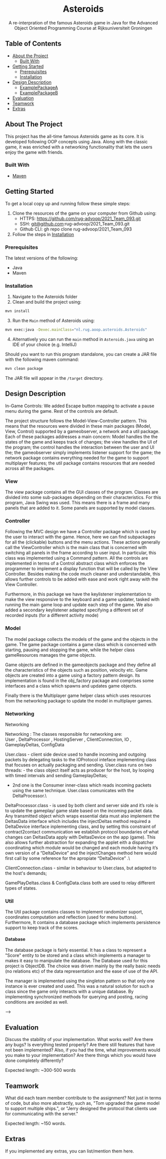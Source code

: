 <br />
<p align="center">
  <h1 align="center">Asteroids</h1>

  <p align="center">
  A re-interpration of the famous Asteroids game in Java for the Advanced Object
  Oriented Programming Course at Rijksuniversiteit Groningen
  </p>
</p>

## Table of Contents

* [About the Project](#about-the-project)
  * [Built With](#built-with)
* [Getting Started](#getting-started)
  * [Prerequisites](#prerequisites)
  * [Installation](#installation)
* [Design Description](#design-description)
  * [ExamplePackageA](#examplepackagea)
  * [ExamplePackageB](#examplepackageb)
* [Evaluation](#evaluation)
* [Teamwork](#teamwork)
* [Extras](#extras)

## About The Project

<!-- Add short description about the project here -->
This project has the all-time famous Asteroids game as its core. It is developed
following OOP concepts using Java. Along with the classic game, it was enriched
with a networking functionality that lets the users enjoy the game with friends.

### Built With

* [Maven](https://maven.apache.org/)

## Getting Started

To get a local copy up and running follow these simple steps:

1. Clone the resources of the game on your computer from Github using:
   * HTTPS: https://github.com/rug-advoop/2021_Team_093.git
   * SSH: git@github.com:rug-advoop/2021_Team_093.git
   * Github CLI: gh repo clone rug-advoop/2021_Team_093
1. Follow the steps in [Installation](#installation) 

### Prerequisites

The latest versions of the following:

* Java
* Maven 

### Installation

1. Navigate to the Asteroids folder
2. Clean and build the project using:
```sh
mvn install
```
3. Run the `Main` method of Asteroids using:
```sh
mvn exec:java -Dexec.mainClass="nl.rug.aoop.asteroids.Asteroids"
```
4. Alternatively you can run the `main` method in `Asteroids.java` using an IDE of your choice (e.g. IntelliJ)

Should you want to run this program standalone, you can create a JAR file with the following maven command:

```sh
mvn clean package
```
The JAR file will appear in the `/target` directory.

## Design Description

<!-- 
Describe your program's structure (classes and packages) in detail, addressing all but the most trivial features, and provide ample reasoning for why you chose a certain structure, or why you implemented something a certain way. What design patterns did you use? Describe how and where they've been applied. And finally, how does your game handle networking? Give a description of the protocol or messages that the clients use to communicate with servers. Including a diagram here can help! 
-->
In-Game Controls: We added Escape button mapping to activate a pause menu during the game.
Rest of the controls are default. 


The project structure follows the Model-View-Controller pattern. This means that
the resources were divided in these main packages (Model, View, Control)
supported by a gameobserver, a network and a util package. Each of these
packages addresses a main concern: Model handles the the states of the game and
keeps track of changes; the view handles the UI of the program; the control
handles the interaction between the user and UI the; the gameobserver simply
implements listener support for the game; the network package contains
everything needed for the game to support multiplayer features; the util package
contains resources that are needed across all the packages.

### View

The view package contains all the GUI classes of the program. Classes are divided
into some sub-packages depending on their characteristics. For this program,
Java Swing was used. This means there is a frame and many panels that are added
to it. Some panels are supported by model classes.


### Controller

Following the MVC design we have a Controller package which is used by the user
to interact with the game. Hence, here we can find subpackages for all the
(clickable) buttons and the menu actions. These actions generally call the
ViewController which is the main class that is concerned with switching all
panels in the frame according to user input. In particular, this class was
implemented using a Command pattern. All the controls are implemented in terms
of a Control abstract class which enforces the programmer to implement a display
function that will be called by the View Controller. Besides making the code
much cleaner and understandable, this allows further controls to be added with
ease and work right away with the View Controller.

Furthermore, in this package we have the keylistener implementation to make the
view responsive to the keyboard and a game updater, tasked with running the main
game loop and update each step of the game. We also added a secondary keylistener
adapted specifying a different set of recorded inputs (for a different activity mode)

### Model

The model package collects the models of the game and the objects in the game.
The game package contains a game class which is concerned with starting, pausing
and stopping the game, while the helper class gameResources manages the game
objects. 

Game objects are defined in the gameobjects package and they define all the
characteristics of the objects such as position, velocity etc. Game objects are
created into a game using a factory pattern design. Its implementation is found
in the obj_factory package and comprises some interfaces and a class which
spawns and updates game objects.

Finally there is the Multiplayer game helper class which uses resources from the
networking package to update the model in multiplayer games.

### Networking 

Networking

Networking :
The classes responsible for networking are:\
User , DeltaProcessor , HostingServer , ClientConnection, IO , GameplayDeltas, ConfigData

User.class - client side device used to handle incoming and outgoing packets by delegating 
tasks to the IOProtocol inteface implementing class that focuses on actually packaging and sending. 
User.class runs on two threads: - the class object itself acts as producer for the host, 
by looping with timed intervals and sending GameplayDeltas; 
- 2nd one is the Consumer inner-class which reads incoming packets using the same technique.
User.class comunicates with the DeltaProcessor.\

DeltaProcessor.class - is used by both client and server side and it’s role is to update the gameplay/ game state 
based on the incoming packet data.  Any transmitted object which wraps essential data
must also implement the DeltasData interface which includes the injectDeltas method required a DeltaDevice interface
inplementing class, and by setting this constraint of contract2contact communication we establish protocol boundaries
of what changes can  DeltasData apply with DeltasDevice on the app (game). This also allows further abstraction for 
expanding the applet eith a dispatcher coordinating which module would be changed and each module having it’s own 
version of a “DeltaDevice” and the injectChanges method here would first call by some reference for 
the apropiate “DeltaDevice” .\

ClientConnection.class - similar in behaviour to User.class,  but adapted to the host's demands;

GamePlayDeltas.class & ConfigData.class both are used to relay different types of states.

### Util

The Util package contains classes to implement randomizer suport, coordinates
computation and reflection (used for menu buttons). Furthermore, It contains a
database package which implements persistence support to keep track of the
scores.

#### Database
The database package is fairly essential. It has a class to represent a "Score"
entity to be stored and a class which implements a manager to makes it easy to
manipulate the database. The Database used for this project is ObjectDB. The
choice was driven mainly by the really basic needs (no relations etc) of the
data representation and the ease of use of the API. 

The manager is implemented using the singleton pattern so that only one instance
is ever created and used. This was a natural solution for such a class since
the game only interacts with a unique database. By implementing synchronized
methods for querying and posting, racing conditions are avoided as well.


-->

## Evaluation

Discuss the stability of your implementation. What works well? Are there any bugs? Is everything tested properly? Are there still features that have not been implemented? Also, if you had the time, what improvements would you make to your implementation? Are there things which you would have done completely differently?
<!-- Write this section yourself -->
Expected length: ~300-500 words

## Teamwork

What did each team member contribute to the assignment? Not just in terms of code, but also more abstractly, such as, "Tom upgraded the game model to support multiple ships.", or "Jerry designed the protocol that clients use for communicating with the server."
<!-- Write this section yourself -->
Expected length: ~150 words.

## Extras

If you implemented any extras, you can list/mention them here.
<!-- Write this section yourself -->



<!-- Below you can find some sections that you would normally put in a README, but we decided to leave out (either because it is not very relevant, or because it is covered by one of the added sections) -->

<!-- ## Usage -->
<!-- Use this space to show useful examples of how a project can be used. Additional screenshots, code examples and demos work well in this space. You may also link to more resources. -->

<!-- ## Roadmap -->
<!-- Use this space to show your plans for future additions -->

<!-- ## Contributing -->
<!-- You can use this section to indicate how people can contribute to the project -->

<!-- ## License -->
<!-- You can add here whether the project is distributed under any license -->


<!-- ## Contact -->
<!-- If you want to provide some contact details, this is the place to do it -->

<!-- ## Acknowledgements  -->
